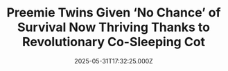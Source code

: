 ---
title: "Preemie Twins Given ‘No Chance’ of Survival Now Thriving Thanks to Revolutionary Co-Sleeping Cot"
date: 2025-05-31T17:32:25.000Z
category: Human Kindness
externalLink: "https://www.goodnewsnetwork.org/preemie-twins-given-no-chance-of-survival-now-thriving-thanks-to-revolutionary-co-sleeping-cot-that-promotes-bonding/"
image: ""
excerpt: "A new specially-designed twin cot is bringing comfort and connection to families in the neonatal unit at Glasgow’s Royal Hospital for Children—allowing preemie twins to sleep safely side-by-side. Keeping twins close can support their development, strengthen their bond, and offer comfort, not only to the babies, but to families who may not be able to […] The post Preemie Twins…"
---